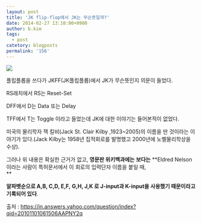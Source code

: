 ```yaml
---
layout: post
title: 'JK flip-flop에서 JK는 무슨뜻일까?'
date: 2014-02-27 13:10:00+0900
author: b.kim
tags:
  - post
catetory: blogposts
permalink: '156'
---
```



  

  

  

  

  

![](https://raw.githubusercontent.com/tibyte/blog-res/master/legacy/156/0.jpeg)

플립플롭을 쓰다가 JKFF(JK플립플롭)에서 JK가 무슨뜻인지 의문이 들었다.

RS래치에서 RS는 Reset-Set

DFF에서 D는 Data 또는 Delay

TFF에서 T는 Toggle 이라고 들었는데 JK에 대한 이야기는 들어본적이 없었다.

  

미국의 물리학자 잭 킬비(Jack St. Clair Kilby ,1923~2005)의 이름을 딴 것이라는 이야기가 있다.(Jack
Kilby는 1958년 집적회로를 발명했고 2000년에 노벨물리학상을 수상).

그러나 위 내용은 확실한 근거가 없고, **영문판 위키백과에는** **보다는** **Eldred Nelson이라는 사람이 특허문서에서 이
회로의 입력단자 이름을 붙일 때,  
**

**알파벳순으로 A,B, C,D, E,F,** **G,H, J,K 로 J-input과 K-input을 사용했기 때문이라고 기록되어 있다**.  

  

출처 : https://in.answers.yahoo.com/question/index?qid=20101101061506AAPNY2q  

  

  

  


